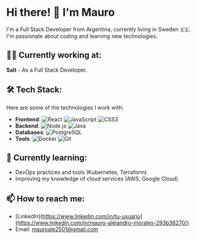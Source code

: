 # Hi there! 👋 I'm Mauro

I'm a Full Stack Developer from Argentina, currently living in Sweden 🇸🇪. I'm passionate about coding and learning new technologies.

## 👨‍💻 Currently working at:
**Salt** - As a Full Stack Developer.

## 🛠 Tech Stack:
Here are some of the technologies I work with:

- **Frontend**: ![React](https://img.shields.io/badge/React-20232A?style=flat&logo=react&logoColor=61DAFB) ![JavaScript](https://img.shields.io/badge/JavaScript-323330?style=flat&logo=javascript&logoColor=F7DF1E) ![CSS3](https://img.shields.io/badge/CSS3-1572B6?style=flat&logo=css3&logoColor=white)
- **Backend**: ![Node.js](https://img.shields.io/badge/Node.js-43853D?style=flat&logo=node.js&logoColor=white) ![Java](https://img.shields.io/badge/Java-007396?style=flat&logo=java&logoColor=white)
- **Databases**: ![PostgreSQL](https://img.shields.io/badge/PostgreSQL-336791?style=flat&logo=postgresql&logoColor=white)
- **Tools**: ![Docker](https://img.shields.io/badge/Docker-2496ED?style=flat&logo=docker&logoColor=white) ![Git](https://img.shields.io/badge/Git-F05032?style=flat&logo=git&logoColor=white)

## 🌱 Currently learning:
- DevOps practices and tools (Kubernetes, Terraform)
- Improving my knowledge of cloud services (AWS, Google Cloud)

## 📫 How to reach me:
- [LinkedIn](https://www.linkedin.com/in/tu-usuario](https://www.linkedin.com/in/mauro-alejandro-morales-293b38270/)
- Email: mauroale2501@gmail.com
